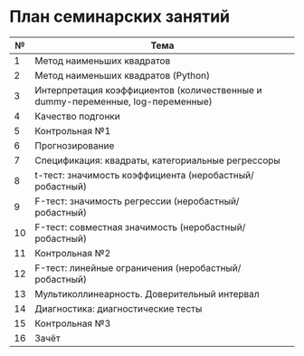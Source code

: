 # План семинарских занятий

|№|Тема|
|-|-|
|1|Метод наименьших квадратов|
|2|Метод наименьших квадратов (Python)|
|3|Интерпретация коэффициентов (количественные и dummy-переменные, log-переменные)|
|4|Качество подгонки|
|5|Контрольная №1|
|6|Прогнозирование|
|7|Спецификация: квадраты, категориальные регрессоры|
|8|t-тест: значимость коэффициента (неробастный/робастный)|
|9|F-тест: значимость регрессии (неробастный/робастный)|
|10|F-тест: совместная значимость (неробастный/робастный)|
|11|Контрольная №2|
|12|F-тест: линейные ограничения (неробастный/робастный) |
|13|Мультиколлинеарность. Доверительный интервал|
|14|Диагностика: диагностические тесты|
|15|Контрольная №3|
|16|Зачёт|